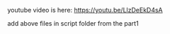 youtube video is here:
https://youtu.be/LlzDeEkD4sA

add above files in script folder from the part1
